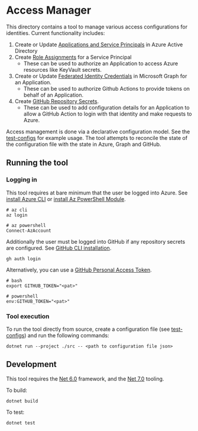 # Access Manager

This directory contains a tool to manage various access configurations for identities. Current functionality includes:

1. Create or Update [Applications and Service Principals](https://learn.microsoft.com/en-us/azure/active-directory/develop/app-objects-and-service-principals) in Azure Active Directory
1. Create [Role Assignments](https://learn.microsoft.com/en-us/azure/role-based-access-control/overview) for a Service Principal
    - These can be used to authorize an Application to access Azure resources like KeyVault secrets.
1. Create or Update [Federated Identity Credentials](https://learn.microsoft.com/en-us/graph/api/resources/federatedidentitycredentials-overview?view=graph-rest-1.0) in Microsoft Graph for an Application.
    - These can be used to authorize Github Actions to provide tokens on behalf of an Application.
1. Create [GitHub Repository Secrets](https://docs.github.com/en/actions/security-guides/encrypted-secrets).
    - These can be used to add configuration details for an Application to allow a GitHub Action to login with that identity and make requests to Azure.

Access management is done via a declarative configuration model. See the [test-configs](./tests/test-configs) for example usage. The tool attempts to reconcile the state of the configuration file with the state in Azure, Graph and GitHub.

## Running the tool

### Logging in

This tool requires at bare minimum that the user be logged into Azure. See [install Azure CLI](https://learn.microsoft.com/en-us/cli/azure/install-azure-cli) or [install Az PowerShell Module](https://learn.microsoft.com/en-us/powershell/azure/install-az-ps?view=azps-9.6.0&viewFallbackFrom=azps-9.1.0).

```
# az cli
az login

# az powershell
Connect-AzAccount
```

Additionally the user must be logged into GitHub if any repository secrets are configured. See [GitHub CLI installation](https://cli.github.com/manual/installation).

```
gh auth login
```

Alternatively, you can use a [GitHub Personal Access Token](https://docs.github.com/en/authentication/keeping-your-account-and-data-secure/creating-a-personal-access-token).

```
# bash
export GITHUB_TOKEN="<pat>"

# powershell
env:GITHUB_TOKEN="<pat>"
```

### Tool execution

To run the tool directly from source, create a configuration file (see [test-configs](./tests/test-configs)) and run the following commands:

```
dotnet run --project ./src -- <path to configuration file json>
```

## Development

This tool requires the [Net 6.0](https://dotnet.microsoft.com/en-us/download/dotnet/6.0) framework, and the [Net 7.0](https://dotnet.microsoft.com/en-us/download/dotnet/7.0) tooling.

To build:

```
dotnet build
```

To test:

```
dotnet test
```
